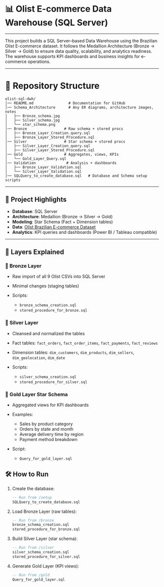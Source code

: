 # 📊 Olist E-commerce Data Warehouse (SQL Server)

---

This project builds a SQL Server–based Data Warehouse using the Brazilian Olist E-commerce dataset.
It follows the Medallion Architecture (Bronze → Silver → Gold) to ensure data quality, scalability, and analytics readiness.
The warehouse supports KPI dashboards and business insights for e-commerce operations.

---

# 📂 Repository Structure

```
olist-sql-dwh/
│── README.md                # Documentation for GitHub
│── Schema_Architecture      # Any ER diagrams, architecture images, notes
│   ├── Bronze_schema.jpg
│   ├── Silver_schema.jpg
│   └── star_schema.png
│── Bronze                 # Raw schema + stored procs
│   ├── Bronze_Layer_Creation_query.sql
│   ├── Bronze_Layer_Stored_Procedure.sql
│── Silver                 # Star schema + stored procs
│   ├── Silver_Layer_Creation_query.sql
│   ├── Silver_Layer_Stored_Procedure.sql
│── Gold                   # Aggregates, views, KPIs
│   └── Gold_Layer_Query.sql
│── Validation              # Analysis + dashboards
│   ├── Bronze_Layer_Validation.sql
│   └── Silver_Layer_Validation.sql
│── SQLQuery_to_create_database.sql   # Database and Schema setup scripts    
```

---

## 🚀 Project Highlights

* **Database**: SQL Server
* **Architecture**: Medallion (Bronze → Silver → Gold)
* **Modeling**: Star Schema (Fact + Dimension tables)
* **Data**: [Olist Brazilian E-commerce Dataset](https://www.kaggle.com/datasets/olistbr/brazilian-ecommerce)
* **Analytics**: KPI queries and dashboards (Power BI / Tableau compatible)


---

## 🔑 Layers Explained

### 🥉 Bronze Layer

* Raw import of all 9 Olist CSVs into SQL Server
* Minimal changes (staging tables)
* Scripts:

  * `bronze_schema_creation.sql`
  * `stored_procedure_for_bronze.sql`

### 🥈 Silver Layer

* Cleansed and normalized the tables
* Fact tables: `fact_orders`, `fact_order_items`, `fact_payments`, `fact_reviews`
* Dimension tables: `dim_customers`, `dim_products`, `dim_sellers`, `dim_geolocation`, `dim_date`
* Scripts:

  * `silver_schema_creation.sql`
  * `stored_procedure_for_silver.sql`

### 🥇 Gold Layer **Star Schema**

* Aggregated views for KPI dashboards
* Examples:

  * Sales by product category
  * Orders by state and month
  * Average delivery time by region
  * Payment method breakdown
* Script:

  * `Query_for_gold_layer.sql`


## 🛠️ How to Run

1. Create the database:

   ```sql
   -- Run from /setup
   SQLQuery_to_create_database.sql
   ```

2. Load Bronze Layer (raw tables):

   ```sql
   -- Run from /bronze
   bronze_schema_creation.sql
   stored_procedure_for_bronze.sql
   ```

3. Build Silver Layer (star schema):

   ```sql
   -- Run from /silver
   silver_schema_creation.sql
   stored_procedure_for_silver.sql
   ```

4. Generate Gold Layer (KPI views):

   ```sql
   -- Run from /gold
   Query_for_gold_layer.sql
   ```
